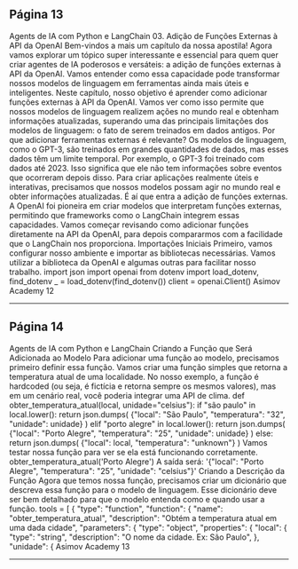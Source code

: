 ## Página 13

Agents de IA com Python e LangChain
03. Adição de Funções Externas à API da OpenAI
Bem-vindos a mais um capítulo da nossa apostila! Agora vamos explorar um tópico super interessante
e essencial para quem quer criar agentes de IA poderosos e versáteis: a adição de funções externas à API
da OpenAI. Vamos entender como essa capacidade pode transformar nossos modelos de linguagem
em ferramentas ainda mais úteis e inteligentes.
Neste capítulo, nosso objetivo é aprender como adicionar funções externas à API da OpenAI. Vamos
ver como isso permite que nossos modelos de linguagem realizem ações no mundo real e obtenham
informações atualizadas, superando uma das principais limitações dos modelos de linguagem: o fato
de serem treinados em dados antigos.
Por que adicionar ferramentas externas é relevante?
Os modelos de linguagem, como o GPT-3, são treinados em grandes quantidades de dados, mas esses
dados têm um limite temporal. Por exemplo, o GPT-3 foi treinado com dados até 2023. Isso significa que
ele não tem informações sobre eventos que ocorreram depois disso. Para criar aplicações realmente
úteis e interativas, precisamos que nossos modelos possam agir no mundo real e obter informações
atualizadas. É aí que entra a adição de funções externas.
A OpenAI foi pioneira em criar modelos que interpretam funções externas, permitindo que frameworks
como o LangChain integrem essas capacidades. Vamos começar revisando como adicionar funções
diretamente na API da OpenAI, para depois compararmos com a facilidade que o LangChain nos
proporciona.
Importações Iniciais
Primeiro, vamos configurar nosso ambiente e importar as bibliotecas necessárias. Vamos utilizar a
biblioteca da OpenAI e algumas outras para facilitar nosso trabalho.
import json
import openai
from dotenv import load_dotenv, find_dotenv
_ = load_dotenv(find_dotenv())
client = openai.Client()
Asimov Academy
12


---
## Página 14

Agents de IA com Python e LangChain
Criando a Função que Será Adicionada ao Modelo
Para adicionar uma função ao modelo, precisamos primeiro definir essa função. Vamos criar uma
função simples que retorna a temperatura atual de uma localidade. No nosso exemplo, a função é
hardcoded (ou seja, é fictícia e retorna sempre os mesmos valores), mas em um cenário real, você
poderia integrar uma API de clima.
def obter_temperatura_atual(local, unidade="celsius"):
if "são paulo" in local.lower():
return json.dumps(
{"local": "São Paulo", "temperatura": "32", "unidade": unidade}
)
elif "porto alegre" in local.lower():
return json.dumps(
{"local": "Porto Alegre", "temperatura": "25", "unidade": unidade}
)
else:
return json.dumps(
{"local": local, "temperatura": "unknown"}
)
Vamos testar nossa função para ver se ela está funcionando corretamente.
obter_temperatura_atual('Porto Alegre')
A saída será:
'{"local": "Porto Alegre", "temperatura": "25", "unidade": "celsius"}'
Criando a Descrição da Função
Agora que temos nossa função, precisamos criar um dicionário que descreva essa função para o modelo
de linguagem. Esse dicionário deve ser bem detalhado para que o modelo entenda como e quando
usar a função.
tools = [
{
"type": "function",
"function": {
"name": "obter_temperatura_atual",
"description": "Obtém a temperatura atual em uma dada cidade",
"parameters": {
"type": "object",
"properties": {
"local": {
"type": "string",
"description": "O nome da cidade. Ex: São Paulo",
},
"unidade": {
Asimov Academy
13


---